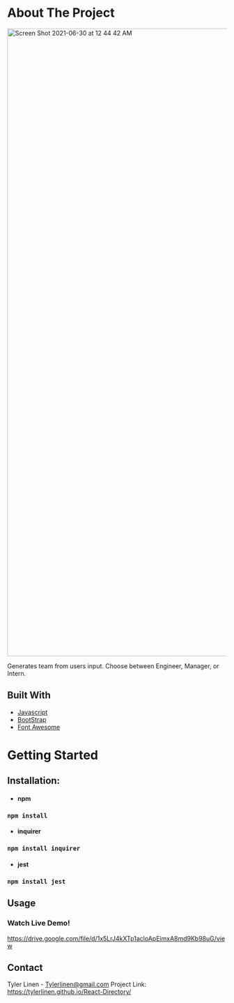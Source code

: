 # About The Project
<img width="1440" alt="Screen Shot 2021-06-30 at 12 44 42 AM" src="https://user-images.githubusercontent.com/66691586/123906867-f1a31d80-d942-11eb-8cf4-1fa66306d12e.png">

Generates team from users input.  Choose between Engineer, Manager, or Intern.  

## Built With

- [Javascript](https://www.javascript.com/)
- [BootStrap](https://getbootstrap.com/)
- [Font Awesome](https://fontawesome.com/)

# Getting Started

## Installation:

- #### npm
### `npm install`

- #### inquirer
### `npm install inquirer`

- #### jest
### `npm install jest`

## Usage
### Watch Live Demo!
https://drive.google.com/file/d/1x5LrJ4kXTp1acloApEimxA8md9Kb98uG/view

## Contact

Tyler Linen - Tylerlinen@gmail.com 
Project Link: https://tylerlinen.github.io/React-Directory/


